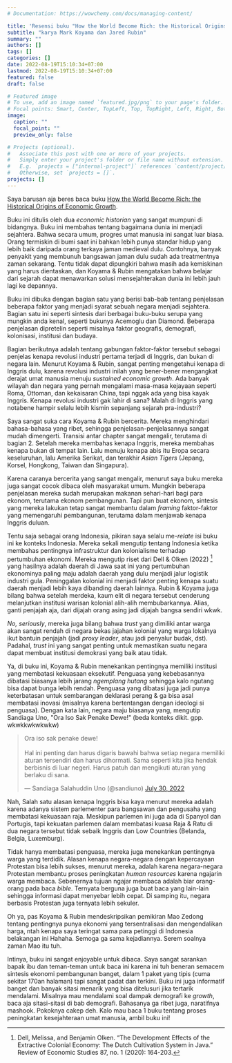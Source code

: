 ```yaml
---
# Documentation: https://wowchemy.com/docs/managing-content/

title: 'Resensi buku "How the World Become Rich: the Historical Origins of Economic Growth"'
subtitle: "karya Mark Koyama dan Jared Rubin"
summary: ""
authors: []
tags: []
categories: []
date: 2022-08-19T15:10:34+07:00
lastmod: 2022-08-19T15:10:34+07:00
featured: false
draft: false

# Featured image
# To use, add an image named `featured.jpg/png` to your page's folder.
# Focal points: Smart, Center, TopLeft, Top, TopRight, Left, Right, BottomLeft, Bottom, BottomRight.
image:
  caption: ""
  focal_point: ""
  preview_only: false

# Projects (optional).
#   Associate this post with one or more of your projects.
#   Simply enter your project's folder or file name without extension.
#   E.g. `projects = ["internal-project"]` references `content/project/deep-learning/index.md`.
#   Otherwise, set `projects = []`.
projects: []
---
```


Saya barusan aja beres baca buku [How the World Become Rich: the Historical Origins of Economic Growth](https://www.goodreads.com/book/show/60802350-how-the-world-became-rich).

Buku ini ditulis oleh dua _economic historian_ yang sangat mumpuni di bidangnya. Buku ini membahas tentang bagaimana dunia ini menjadi sejahtera. Bahwa secara umum, progres umat manusia ini sangat luar biasa. Orang termiskin di bumi saat ini bahkan lebih punya standar hidup yang lebih baik daripada orang terkaya jaman medieval dulu. Contohnya, banyak penyakit yang membunuh bangsawan jaman dulu sudah ada treatmentnya zaman sekarang. Tentu tidak dapat dipungkiri bahwa masih ada kemiskinan yang harus dientaskan, dan Koyama & Rubin mengatakan bahwa belajar dari sejarah dapat menawarkan solusi mensejahterakan dunia ini lebih jauh lagi ke depannya.

Buku ini dibuka dengan bagian satu yang berisi bab-bab tentang penjelasan beberapa faktor yang menjadi syarat sebuah negara menjadi sejahtera. Bagian satu ini seperti sintesis dari berbagai buku-buku serupa yang mungkin anda kenal, seperti bukunya Acemoglu dan Diamond. Beberapa penjelasan dipretelin seperti misalnya faktor geografis, demografi, kolonisasi, institusi dan budaya. 

Bagian berikutnya adalah tentang gabungan faktor-faktor tersebut sebagai penjelas kenapa revolusi industri pertama terjadi di Inggris, dan bukan di negara lain. Menurut Koyama & Rubin, sangat penting mengetahui kenapa di Inggris dulu, karena revolusi industri inilah yang bener-bener mengangkat derajat umat manusia menuju _sustained economic growth_. Ada banyak wilayah dan negara yang pernah mengalami masa-masa kejayaan seperti Roma, Ottoman, dan kekaisaran China, tapi nggak ada yang bisa kayak Inggris. Kenapa revolusi industri gak lahir di sana? Malah di Inggris yang notabene hampir selalu lebih kismin sepanjang sejarah pra-industri?

Saya sangat suka cara Koyama & Rubin bercerita. Mereka menghindari bahasa-bahasa yang ribet, sehingga penjelasan-penjelasannya sangat mudah dimengerti. Transisi antar chapter sangat mengalir, terutama di bagian 2. Setelah mereka membahas kenapa Inggris, mereka membahas kenapa bukan di tempat lain. Lalu menuju kenapa abis itu Eropa secara keseluruhan, lalu Amerika Serikat, dan terakhir _Asian Tigers_ (Jepang, Korsel, Hongkong, Taiwan dan Singapura). 

Karena caranya bercerita yang sangat mengalir, menurut saya buku mereka juga sangat cocok dibaca oleh masyarakat umum. Mungkin beberapa penjelasan mereka sudah merupakan makanan sehari-hari bagi para ekonom, terutama ekonom pembangunan. Tapi pun buat ekonom, sintesis yang mereka lakukan tetap sangat membantu dalam _framing_ faktor-faktor yang memengaruhi pembangunan, terutama dalam menjawab kenapa Inggris duluan.

Tentu saja sebagai orang Indonesia, pikiran saya selalu me-_relate_ isi buku ini ke konteks Indonesia. Mereka sekali mengutip tentang Indonesia ketika membahas pentingnya infrastruktur dan kolonialisme terhadap pertumbuhan ekonomi. Mereka mengutip riset dari Dell & Olken (2022) [^1] yang hasilnya adalah daerah di Jawa saat ini yang pertumbuhan ekonominya paling maju adalah daerah yang dulu menjadi jalur logistik industri gula. Peninggalan kolonial ini menjadi faktor penting kenapa suatu daerah menjadi lebih kaya dibanding daerah lainnya. Rubin & Koyama juga bilang bahwa setelah merdeka, kaum elit di negara tersebut cenderung melanjutkan institusi warisan kolonial alih-alih membubarkannya. Alias, ganti penjajah aja, dari dijajah orang asing jadi dijajah bangsa sendiri wkwk.

_No, seriously_, mereka juga bilang bahwa _trust_ yang dimiliki antar warga akan sangat rendah di negara bekas jajahan kolonial yang warga lokalnya ikut bantuin penjajah (jadi _proxy leader_, atau jadi penyalur budak, dst). Padahal, _trust_ ini yang sangat penting untuk memastikan suatu negara dapat membuat institusi demokrasi yang baik atau tidak.

Ya, di buku ini, Koyama & Rubin menekankan pentingnya memiliki institusi yang membatasi kekuasaan eksekutif. Penguasa yang kebebasannya dibatasi biasanya lebih jarang _ngemplang hutang_ sehingga kalo ngutang bisa dapat bunga lebih rendah. Penguasa yang dibatasi juga jadi punya keterbatasan untuk sembarangan deklarasi perang & ga bisa asal membatasi inovasi (misalnya karena bertentangan dengan ideologi si penguasa). Dengan kata lain, negara maju biasanya yang, mengutip Sandiaga Uno, "Ora Iso Sak Penake Dewe!" (beda konteks dikit. gpp. wkwkkwkwkwkw)

<blockquote class="twitter-tweet"><p lang="in" dir="ltr">Ora iso sak penake dewe!<br><br>Hal ini penting dan harus digaris bawahi bahwa setiap negara memiliki aturan tersendiri dan harus dihormati. Sama seperti kita jika hendak berbisnis di luar negeri. Harus patuh dan mengikuti aturan yang berlaku di sana.</p>&mdash; Sandiaga Salahuddin Uno (@sandiuno) <a href="https://twitter.com/sandiuno/status/1553304447626780672?ref_src=twsrc%5Etfw">July 30, 2022</a></blockquote> <script async src="https://platform.twitter.com/widgets.js" charset="utf-8"></script> 

Nah, Salah satu alasan kenapa Inggris bisa kaya menurut mereka adalah karena adanya sistem parlementer para bangsawan dan pengusaha yang membatasi kekuasaan raja. Meskipun parlemen ini juga ada di Spanyol dan Portugis, tapi kekuatan parlemen dalam membatasi kuasa Raja & Ratu di dua negara tersebut tidak sebaik Inggris dan Low Countries (Belanda, Belgia, Luxemburg).

Tidak hanya membatasi penguasa, mereka juga menekankan pentingnya warga yang terdidik. Alasan kenapa negara-negara dengan kepercayaan Protestan bisa lebih sukses, menurut mereka, adalah karena negara-negara Protestan membantu proses peningkatan _human resources_ karena ngajarin warga membaca. Sebenernya tujuan ngajar membaca adalah biar orang-orang pada baca _bible_. Ternyata berguna juga buat baca yang lain-lain sehingga informasi dapat menyebar lebih cepat. Di samping itu, negara berbasis Protestan juga ternyata lebih sekuler.

Oh ya, pas Koyama & Rubin mendeskripsikan pemikiran Mao Zedong tentang pentingnya punya ekonomi yang tersentralisasi dan mengendalikan harga, ntah kenapa saya teringat sama para petinggi di Indonesia belakangan ini Hahaha. Semoga ga sama kejadiannya. Serem soalnya zaman Mao itu tuh.

Intinya, buku ini sangat enjoyable untuk dibaca. Saya sangat sarankan bapak ibu dan teman-teman untuk baca ini karena ini tuh beneran semacem sintesis ekonomi pembangunan banget, dalam 1 paket yang tipis (cuma sekitar 170an halaman) tapi sangat padat dan terkini. Buku ini juga informatif banget dan banyak sitasi menarik yang bisa ditelusuri jika tertarik mendalami. Misalnya mau mendalami soal dampak demografi ke _growth_, baca aja sitasi-sitasi di bab demografi. Bahasanya ga ribet juga, naratifnya mashook. Pokoknya cakep deh. Kalo mau baca 1 buku tentang proses peningkatan kesejahteraan umat manusia, ambil buku ini!

[^1]: Dell, Melissa, and Benjamin Olken. “The Development Effects of the Extractive Colonial Economy: The Dutch Cultivation System in Java.” Review of Economic Studies 87, no. 1 (2020): 164-203.